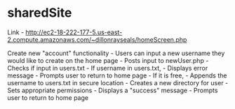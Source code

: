 # sharedSite

Link - http://ec2-18-222-177-5.us-east-2.compute.amazonaws.com/~dillonrayseals/homeScreen.php

Create new "account" functionality
    -   Users can input a new username they would like to create on the home page
    -   Posts input to newUser.php
    -   Checks if input in users.txt
    -   If username in users.txt,
        -   Displays error message
        -   Prompts user to return to home page
    -   If it is free,
        -   Appends the username to users.txt in secure location
        -   Creates a new directory for user
            -   Sets appropriate permissions
        -   Displays a "success" message
        -   Prompts user to return to home page
